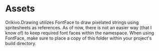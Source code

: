 ﻿# Assets
Orikivo.Drawing utilizes FontFace to draw pixelated strings using spritesheets as references.
As of now, there is not an easier way (that I know of) to keep required font faces within the namespace.
When using FontFace, make sure to place a copy of this folder within your project's build directory.